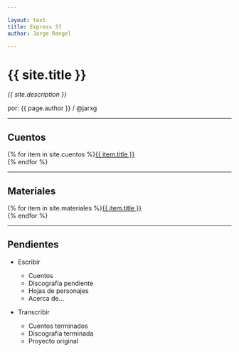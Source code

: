 ```yaml
---

layout: text
title: Express 57
author: Jorge Rangel

---
```


# {{ site.title }}

*{{ site.description }}*

por: {{ page.author }} / @jarxg

---

## Cuentos

{% for item in site.cuentos %}<a href="{{base.url}}/{{ item.url }}">{{ item.title }}</a><br>{% endfor %}

---

## Materiales

{% for item in site.materiales %}<a href="{{ item.url }}">{{ item.title }}</a><br>{% endfor %}

---

## Pendientes

- Escribir
	- Cuentos
	- Discografía pendiente
	- Hojas de personajes
	- Acerca de...

- Transcribir
	- Cuentos terminados
	- Discografía terminada
	- Proyecto original
